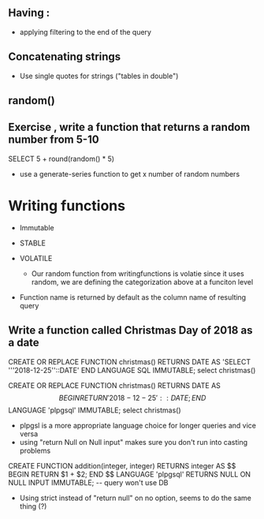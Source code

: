 ## Having :
  * applying filtering to the end of the query

## Concatenating strings
  * Use single quotes for strings ("tables in double")

## random()


## Exercise , write a function that returns a random number from 5-10

SELECT 5 + round(random() * 5)

* use a generate-series function to get x number of random numbers


# Writing functions
* Immutable
* STABLE
* VOLATILE

  * Our random function from writingfunctions is volatie since it uses random, we are defining the categorization above at a funciton level


 * Function name is returned by default as the column name of resulting query


## Write a function called Christmas Day of 2018 as a date

CREATE OR REPLACE FUNCTION christmas()
RETURNS DATE
AS 'SELECT '''2018-12-25''::DATE'
END
LANGUAGE SQL
IMMUTABLE;
select christmas()

CREATE OR REPLACE FUNCTION christmas()
RETURNS DATE
AS $$ BEGIN
  RETURN '2018-12-25'::DATE;
END $$
LANGUAGE 'plpgsql'
IMMUTABLE;
select christmas()


* plpgsl is a more appropriate language choice for longer queries and vice versa
* using "return Null on Null input" makes sure you don't run into casting problems


CREATE FUNCTION addition(integer, integer)
RETURNS integer
AS $$ BEGIN
  RETURN  $1 + $2;
  END $$
LANGUAGE 'plpgsql'
RETURNS NULL ON NULL INPUT
IMMUTABLE; -- query won't use DB

* Using strict instead of "return null" on no option, seems to do the same thing (?)
